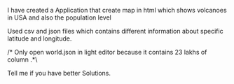 I have created a Application that create map in html which shows volcanoes in USA and also the population level

Used csv and json files which contains different information about specific latitude and longitude.

/* Only open world.json in light editor because it contains 23 lakhs of column .*\

Tell me if you have better Solutions.
